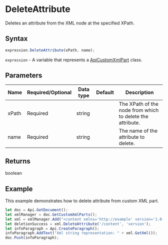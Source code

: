 # DeleteAttribute

Deletes an attribute from the XML node at the specified XPath.

## Syntax

```javascript
expression.DeleteAttribute(xPath, name);
```

`expression` - A variable that represents a [ApiCustomXmlPart](../ApiCustomXmlPart.md) class.

## Parameters

| **Name** | **Required/Optional** | **Data type** | **Default** | **Description** |
| ------------- | ------------- | ------------- | ------------- | ------------- |
| xPath | Required | string |  | The XPath of the node from which to delete the attribute. |
| name | Required | string |  | The name of the attribute to delete. |

## Returns

boolean

## Example

This example demonstrates how to delete attribute from custom XML part.

```javascript editor-docx
let doc = Api.GetDocument();
let xmlManager = doc.GetCustomXmlParts();
let xml = xmlManager.Add("<content xmlns='http://example' version='1.0'></content>");
let deletionSuccess = xml.DeleteAttribute('/content', 'version');
let infoParagraph = Api.CreateParagraph();
infoParagraph.AddText("Xml string representation: " + xml.GetXml());
doc.Push(infoParagraph);
```
